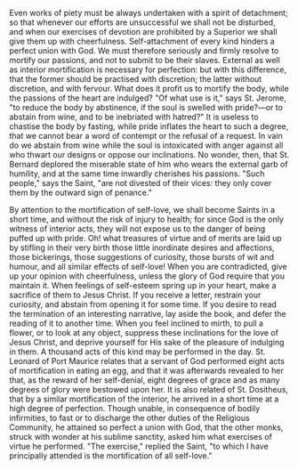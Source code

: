 
Even works of piety must be always undertaken with a spirit of detachment; so that whenever our efforts are unsuccessful we shall not be disturbed, and when our exercises of devotion are prohibited by a Superior we shall give them up with cheerfulness. Self-attachment of every kind hinders a perfect union with God. We must therefore seriously and firmly resolve to mortify our passions, and not to submit to be their slaves. External as well as interior mortification is necessary for perfection: but with this difference, that the former should be practised with discretion; the latter without discretion, and with fervour. What does it profit us to mortify the body, while the passions of the heart are indulged? \"Of what use is it,\" says St. Jerome, \"to reduce the body by abstinence, if the soul is swelled with pride?—or to abstain from wine, and to be inebriated with hatred?\" It is useless to chastise the body by fasting, while pride inflates the heart to such a degree, that we cannot bear a word of contempt or the refusal of a request. In vain do we abstain from wine while the soul is intoxicated with anger against all who thwart our designs or oppose our inclinations. No wonder, then, that St. Bernard deplored the miserable state of him who wears the external garb of humility, and at the same time inwardly cherishes his passions. \"Such people,\" says the Saint, \"are not divested of their vices: they only cover them by the outward sign of penance.\"

By attention to the mortification of self-love, we shall become Saints in a short time, and without the risk of injury to health; for since God is the only witness of interior acts, they will not expose us to the danger of being puffed up with pride. Oh! what treasures of virtue and of merits are laid up by stifling in their very birth those little inordinate desires and affections, those bickerings, those suggestions of curiosity, those bursts of wit and humour, and all similar effects of self-love! When you are contradicted, give up your opinion with cheerfulness, unless the glory of God require that you maintain it. When feelings of self-esteem spring up in your heart, make a sacrifice of them to Jesus Christ. If you receive a letter, restrain your curiosity, and abstain from opening it for some time. If you desire to read the termination of an interesting narrative, lay aside the book, and defer the reading of it to another time. When you feel inclined to mirth, to pull a flower, or to look at any object, suppress these inclinations for the love of Jesus Christ, and deprive yourself for His sake of the pleasure of indulging in them. A thousand acts of this kind may be performed in the day. St. Leonard of Port Maurice relates that a servant of God performed eight acts of mortification in eating an egg, and that it was afterwards revealed to her that, as the reward of her self-denial, eight degrees of grace and as many degrees of glory were bestowed upon her. It is also related of St. Dositheus, that by a similar mortification of the interior, he arrived in a short time at a high degree of perfection. Though unable, in consequence of bodily infirmities, to fast or to discharge the other duties of the Religious Community, he attained so perfect a union with God, that the other monks, struck with wonder at his sublime sanctity, asked him what exercises of virtue he performed. \"The exercise,\" replied the Saint, \"to which I have principally attended is the mortification of all self-love.\"

